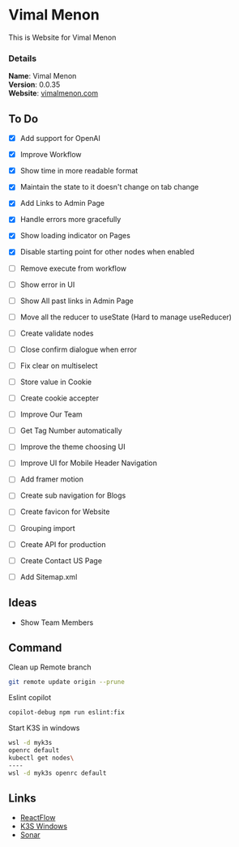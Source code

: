 # Vimal Menon

This is Website for Vimal Menon

### Details

<b>Name</b>: Vimal Menon
<br/>
<b>Version</b>: 0.0.35
<br/>
<b>Website</b>: [vimalmenon.com](https://vimalmenon.com)
<br/>


## To Do

- [x] Add support for OpenAI
- [x] Improve Workflow
- [x] Show time in more readable format
- [x] Maintain the state to it doesn't change on tab change
- [x] Add Links to Admin Page
- [x] Handle errors more gracefully
- [x] Show loading indicator on Pages
- [x] Disable starting point for other nodes when enabled
- [ ] Remove execute from workflow
- [ ] Show error in UI
- [ ] Show All past links in Admin Page
- [ ] Move all the reducer to useState (Hard to manage useReducer)
- [ ] Create validate nodes
- [ ] Close confirm dialogue when error
- [ ] Fix clear on multiselect
- [ ] Store value in Cookie
- [ ] Create cookie accepter
- [ ] Improve Our Team
- [ ] Get Tag Number automatically
- [ ] Improve the theme choosing UI
- [ ] Improve UI for Mobile Header Navigation
- [ ] Add framer motion
- [ ] Create sub navigation for Blogs
- [ ] Create favicon for Website
- [ ] Grouping import
- [ ] Create API for production
- [ ] Create Contact US Page
- [ ] Add Sitemap.xml


## Ideas

- Show Team Members


## Command

Clean up Remote branch
```sh
git remote update origin --prune
```
Eslint copilot
```sh
copilot-debug npm run eslint:fix
```
Start K3S in windows
```sh
wsl -d myk3s
openrc default
kubectl get nodes\
----
wsl -d myk3s openrc default
```

## Links

- [ReactFlow](https://reactflow.dev/components/templates/workflow-editor)
- [K3S Windows](https://mrtn.me/autocloud/main/howtos/k3s-windows-install/)
- [Sonar](https://sonarcloud.io/project/overview?id=vimalmenon_vimalmenon.github.io)
